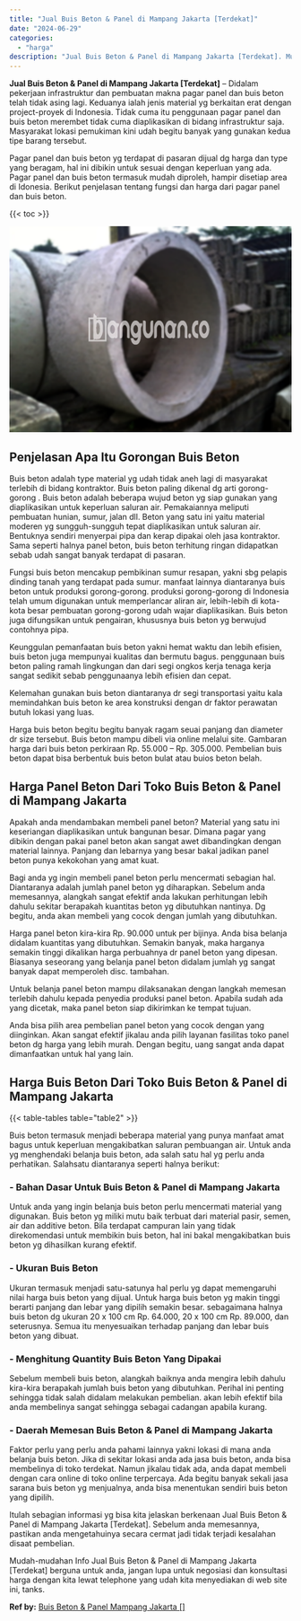 ```yaml
---
title: "Jual Buis Beton & Panel di Mampang Jakarta [Terdekat]"
date: "2024-06-29"
categories: 
  - "harga"
description: "Jual Buis Beton & Panel di Mampang Jakarta [Terdekat]. Mudah-mudahan Info Jual Buis Beton & Panel di Mampang Jakarta [Terdekat] berguna untuk anda, jangan..."
---
```


**Jual Buis Beton & Panel di Mampang Jakarta \[Terdekat\]** – Didalam pekerjaan infrastruktur dan pembuatan makna pagar panel dan buis beton telah tidak asing lagi. Keduanya ialah jenis material yg berkaitan erat dengan project-proyek di Indonesia. Tidak cuma itu penggunaan pagar panel dan buis beton merembet tidak cuma diaplikasikan di bidang infrastruktur saja. Masyarakat lokasi pemukiman kini udah begitu banyak yang gunakan kedua tipe barang tersebut.

Pagar panel dan buis beton yg terdapat di pasaran dijual dg harga dan type yang beragam, hal ini dibikin untuk sesuai dengan keperluan yang ada. Pagar panel dan buis beton termasuk mudah diproleh, hampir disetiap area di Idonesia. Berikut penjelasan tentang fungsi dan harga dari pagar panel dan buis beton.

{{< toc >}}

![Jual Buis Beton & Panel di Mampang Jakarta [Terdekat]](/images/jual-panel-buis-beton-murah-05.png)

## Penjelasan Apa Itu Gorongan Buis Beton

Buis beton adalah type material yg udah tidak aneh lagi di masyarakat terlebih di bidang kontraktor. Buis beton paling dikenal dg arti gorong-gorong . Buis beton adalah beberapa wujud beton yg siap gunakan yang diaplikasikan untuk keperluan saluran air. Pemakaiannya meliputi pembuatan hunian, sumur, jalan dll. Beton yang satu ini yaitu material moderen yg sungguh-sungguh tepat diaplikasikan untuk saluran air. Bentuknya sendiri menyerpai pipa dan kerap dipakai oleh jasa kontraktor. Sama seperti halnya panel beton, buis beton terhitung ringan didapatkan sebab udah sangat banyak terdapat di pasaran.

Fungsi buis beton mencakup pembikinan sumur resapan, yakni sbg pelapis dinding tanah yang terdapat pada sumur. manfaat lainnya diantaranya buis beton untuk produksi gorong-gorong. produksi gorong-gorong di Indonesia telah umum digunakan untuk memperlancar aliran air, lebih-lebih di kota-kota besar pembuatan gorong-gorong udah wajar diaplikasikan. Buis beton juga difungsikan untuk pengairan, khususnya buis beton yg berwujud contohnya pipa.

Keunggulan pemanfaatan buis beton yakni hemat waktu dan lebih efisien, buis beton juga mempunyai kualitas dan bermutu bagus. penggunaan buis beton paling ramah lingkungan dan dari segi ongkos kerja tenaga kerja sangat sedikit sebab penggunaanya lebih efisien dan cepat.

Kelemahan gunakan buis beton diantaranya dr segi transportasi yaitu kala memindahkan buis beton ke area konstruksi dengan dr faktor perawatan butuh lokasi yang luas.

Harga buis beton begitu begitu banyak ragam seuai panjang dan diameter dr size tersebut. Buis beton mampu dibeli via online melalui site. Gambaran harga dari buis beton perkiraan Rp. 55.000 – Rp. 305.000. Pembelian buis beton dapat bisa berbentuk buis beton bulat atau buios beton belah.

## Harga Panel Beton Dari Toko Buis Beton & Panel di Mampang Jakarta

Apakah anda mendambakan membeli panel beton? Material yang satu ini keseriangan diaplikasikan untuk bangunan besar. Dimana pagar yang dibikin dengan pakai panel beton akan sangat awet dibandingkan dengan material lainnya. Panjang dan lebarnya yang besar bakal jadikan panel beton punya kekokohan yang amat kuat.

Bagi anda yg ingin membeli panel beton perlu mencermati sebagian hal. Diantaranya adalah jumlah panel beton yg diharapkan. Sebelum anda memesannya, alangkah sangat efektif anda lakukan perhitungan lebih dahulu sekitar berapakah kuantitas beton yg dibutuhkan nantinya. Dg begitu, anda akan membeli yang cocok dengan jumlah yang dibutuhkan.

Harga panel beton kira-kira Rp. 90.000 untuk per bijinya. Anda bisa belanja didalam kuantitas yang dibutuhkan. Semakin banyak, maka harganya semakin tinggi dikalikan harga perbuahnya dr panel beton yang dipesan. Biasanya seseorang yang belanja panel beton didalam jumlah yg sangat banyak dapat memperoleh disc. tambahan.

Untuk belanja panel beton mampu dilaksanakan dengan langkah memesan terlebih dahulu kepada penyedia produksi panel beton. Apabila sudah ada yang dicetak, maka panel beton siap dikirimkan ke tempat tujuan.

Anda bisa pilih area pembelian panel beton yang cocok dengan yang diinginkan. Akan sangat efektif jikalau anda pilih layanan fasilitas toko panel beton dg harga yang lebih murah. Dengan begitu, uang sangat anda dapat dimanfaatkan untuk hal yang lain.

## Harga Buis Beton Dari Toko Buis Beton & Panel di Mampang Jakarta

{{< table-tables table="table2" >}}

Buis beton termasuk menjadi beberapa material yang punya manfaat amat bagus untuk keperluan mengakibatkan saluran pembuangan air. Untuk anda yg menghendaki belanja buis beton, ada salah satu hal yg perlu anda perhatikan. Salahsatu diantaranya seperti halnya berikut:

### \- Bahan Dasar Untuk Buis Beton & Panel di Mampang Jakarta

Untuk anda yang ingin belanja buis beton perlu mencermati material yang digunakan. Buis beton yg miliki mutu baik terbuat dari material pasir, semen, air dan additive beton. Bila terdapat campuran lain yang tidak direkomendasi untuk membikin buis beton, hal ini bakal mengakibatkan buis beton yg dihasilkan kurang efektif.

### \- Ukuran Buis Beton

Ukuran termasuk menjadi satu-satunya hal perlu yg dapat memengaruhi nilai harga buis beton yang dijual. Untuk harga buis beton yg makin tinggi berarti panjang dan lebar yang dipilih semakin besar. sebagaimana halnya buis beton dg ukuran 20 x 100 cm Rp. 64.000, 20 x 100 cm Rp. 89.000, dan seterusnya. Semua itu menyesuaikan terhadap panjang dan lebar buis beton yang dibuat.

### \- Menghitung Quantity Buis Beton Yang Dipakai

Sebelum membeli buis beton, alangkah baiknya anda mengira lebih dahulu kira-kira berapakah jumlah buis beton yang dibutuhkan. Perihal ini penting sehingga tidak salah didalam melakukan pembelian. akan lebih efektif bila anda membelinya sangat sehingga sebagai cadangan apabila kurang.

### \- Daerah Memesan Buis Beton & Panel di Mampang Jakarta

Faktor perlu yang perlu anda pahami lainnya yakni lokasi di mana anda belanja buis beton. Jika di sekitar lokasi anda ada jasa buis beton, anda bisa membelinya di toko terdekat. Namun jikalau tidak ada, anda dapat membeli dengan cara online di toko online terpercaya. Ada begitu banyak sekali jasa sarana buis beton yg menjualnya, anda bisa menentukan sendiri buis beton yang dipilih.

Itulah sebagian informasi yg bisa kita jelaskan berkenaan Jual Buis Beton & Panel di Mampang Jakarta \[Terdekat\]. Sebelum anda memesannya, pastikan anda mengetahuinya secara cermat jadi tidak terjadi kesalahan disaat pembelian.

Mudah-mudahan Info Jual Buis Beton & Panel di Mampang Jakarta \[Terdekat\] berguna untuk anda, jangan lupa untuk negosiasi dan konsultasi harga dengan kita lewat telephone yang udah kita menyediakan di web site ini, tanks.

**Ref by:** [Buis Beton & Panel Mampang Jakarta []](https://id.wikipedia.org/wiki/Buis)
